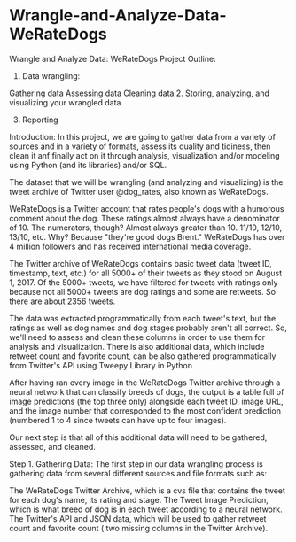 # Wrangle-and-Analyze-Data-WeRateDogs

Wrangle and Analyze Data: WeRateDogs
Project Outline:
1. Data wrangling:

Gathering data
Assessing data
Cleaning data
2. Storing, analyzing, and visualizing your wrangled data

3. Reporting

Introduction:
In this project, we are going to gather data from a variety of sources and in a variety of formats, assess its quality and tidiness, then clean it anf finally act on it through analysis, visualization and/or modeling using Python (and its libraries) and/or SQL.

The dataset that we will be wrangling (and analyzing and visualizing) is the tweet archive of Twitter user @dog_rates, also known as WeRateDogs.

WeRateDogs is a Twitter account that rates people's dogs with a humorous comment about the dog. These ratings almost always have a denominator of 10. The numerators, though? Almost always greater than 10. 11/10, 12/10, 13/10, etc. Why? Because "they're good dogs Brent." WeRateDogs has over 4 million followers and has received international media coverage.

The Twitter archive of WeRateDogs contains basic tweet data (tweet ID, timestamp, text, etc.) for all 5000+ of their tweets as they stood on August 1, 2017. Of the 5000+ tweets, we have filtered for tweets with ratings only because not all 5000+ tweets are dog ratings and some are retweets. So there are about 2356 tweets.

The data was extracted programmatically from each tweet's text, but the ratings as well as dog names and dog stages probably aren't all correct. So, we'll need to assess and clean these columns in order to use them for analysis and visualization. There is also additional data, which include retweet count and favorite count, can be also gathered programmatically from Twitter's API using Tweepy Library in Python

After having ran every image in the WeRateDogs Twitter archive through a neural network that can classify breeds of dogs, the output is a table full of image predictions (the top three only) alongside each tweet ID, image URL, and the image number that corresponded to the most confident prediction (numbered 1 to 4 since tweets can have up to four images).

Our next step is that all of this additional data will need to be gathered, assessed, and cleaned.

Step 1. Gathering Data:
The first step in our data wrangling process is gathering data from several different sources and file formats such as:

The WeRateDogs Twitter Archive, which is a cvs file that contains the tweet for each dog's name, its rating and stage.
The Tweet Image Prediction, which is what breed of dog is in each tweet according to a neural network.
The Twitter's API and JSON data, which will be used to gather retweet count and favorite count ( two missing columns in the Twitter Archive).
